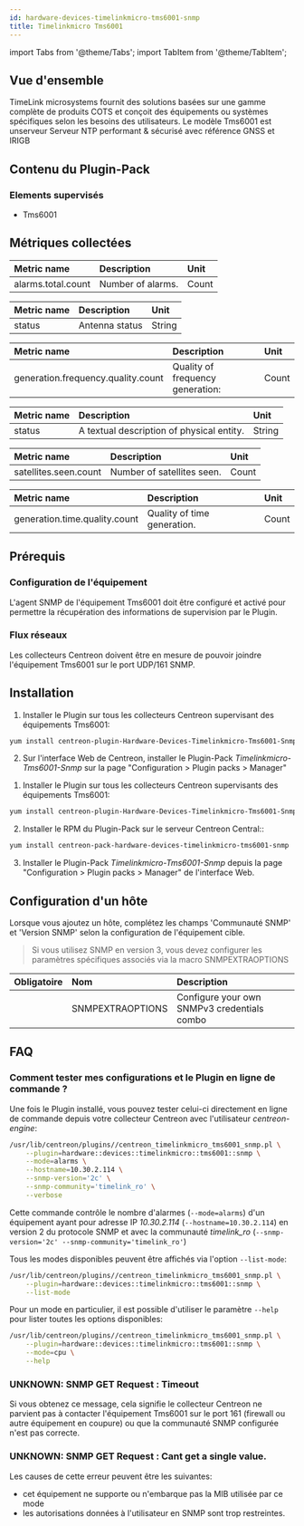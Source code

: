 ```yaml
---
id: hardware-devices-timelinkmicro-tms6001-snmp
title: Timelinkmicro Tms6001
---
```

import Tabs from '@theme/Tabs';
import TabItem from '@theme/TabItem';


## Vue d'ensemble

TimeLink microsystems fournit des solutions basées sur une gamme complète de produits COTS et conçoit des équipements ou 
systèmes spécifiques selon les besoins des utilisateurs. Le modèle Tms6001 est unserveur Serveur NTP performant & sécurisé 
avec référence GNSS et IRIGB

## Contenu du Plugin-Pack

### Elements supervisés

* Tms6001                  

## Métriques collectées

<Tabs groupId="sync">
<TabItem value="Alarms" label="Alarms">

| Metric name             | Description        | Unit  |
| :---------------------- | :----------------- | :---- |
| alarms.total.count      | Number of alarms.  | Count |

</TabItem>
<TabItem value="Antenna" label="Antenna">

| Metric name | Description    | Unit   |
|:------------|:---------------|:-------|
| status      | Antenna status | String |

</TabItem>
<TabItem value="Frequency" label="Frequency">

| Metric name                              | Description                       | Unit   | 
| :--------------------------------------- | :-------------------------------- |:------ |
| generation.frequency.quality.count       | Quality of frequency generation:  | Count  |

</TabItem>
<TabItem value="Gnss" label="Gnss">

| Metric name | Description                               | Unit   |
|:------------|:------------------------------------------|:-------|
| status      | A textual description of physical entity. | String |

</TabItem>
<TabItem value="Satellites" label="Satellites">

| Metric name                   | Description                | Unit  |
| :---------------------------- | :------------------------- | :---- |
| satellites.seen.count         | Number of satellites seen. | Count |

</TabItem>
<TabItem value="Time" label="Time">

| Metric name                   | Description                 | Unit  |
| :---------------------------- | :-------------------------- | :---- |
| generation.time.quality.count | Quality of time generation. | Count |

</TabItem>
</Tabs>

## Prérequis

### Configuration de l'équipement

L'agent SNMP de l'équipement Tms6001 doit être configuré et activé pour permettre la récupération des informations
de supervision par le Plugin.

### Flux réseaux

Les collecteurs Centreon doivent être en mesure de pouvoir joindre l'équipement Tms6001 sur le port UDP/161 SNMP.

## Installation

<Tabs groupId="sync">
<TabItem value="Online License" label="Online License">

1. Installer le Plugin sur tous les collecteurs Centreon supervisant des équipements Tms6001:

```bash
yum install centreon-plugin-Hardware-Devices-Timelinkmicro-Tms6001-Snmp
```

2. Sur l'interface Web de Centreon, installer le Plugin-Pack *Timelinkmicro-Tms6001-Snmp* sur la page "Configuration > Plugin packs > Manager"

</TabItem>
<TabItem value="Offline License" label="Offline License">

1. Installer le Plugin sur tous les collecteurs Centreon supervisants des équipements Tms6001:

```bash
yum install centreon-plugin-Hardware-Devices-Timelinkmicro-Tms6001-Snmp
```

2. Installer le RPM du Plugin-Pack sur le serveur Centreon Central::

```bash
yum install centreon-pack-hardware-devices-timelinkmicro-tms6001-snmp
```

3. Installer le Plugin-Pack *Timelinkmicro-Tms6001-Snmp* depuis la page "Configuration > Plugin packs > Manager" de l'interface Web. 

</TabItem>
</Tabs>

## Configuration d'un hôte

Lorsque vous ajoutez un hôte, complétez les champs 'Communauté SNMP' et 'Version SNMP' selon la configuration de l'équipement cible. 

> Si vous utilisez SNMP en version 3, vous devez configurer les paramètres spécifiques associés via la macro SNMPEXTRAOPTIONS

| Obligatoire | Nom              | Description                                    |
| :---------- | :--------------- | :--------------------------------------------- |
|             | SNMPEXTRAOPTIONS | Configure your own SNMPv3 credentials combo    |

## FAQ

### Comment tester mes configurations et le Plugin en ligne de commande ? 

Une fois le Plugin installé, vous pouvez tester celui-ci directement en ligne de commande depuis votre collecteur Centreon avec l'utilisateur *centreon-engine*:

```bash
/usr/lib/centreon/plugins//centreon_timelinkmicro_tms6001_snmp.pl \
	--plugin=hardware::devices::timelinkmicro::tms6001::snmp \
	--mode=alarms \
	--hostname=10.30.2.114 \
	--snmp-version='2c' \
	--snmp-community='timelink_ro' \
  	--verbose 
```

Cette commande contrôle le nombre d'alarmes (```--mode=alarms```) d'un équipement ayant pour adresse IP *10.30.2.114* (```--hostname=10.30.2.114```) en version 2 du protocole SNMP et avec la communauté *timelink_ro* (```--snmp-version='2c' --snmp-community='timelink_ro'```) 

Tous les modes disponibles peuvent être affichés via l'option ```--list-mode```:

```bash
/usr/lib/centreon/plugins//centreon_timelinkmicro_tms6001_snmp.pl \
    --plugin=hardware::devices::timelinkmicro::tms6001::snmp \
    --list-mode
```

Pour un mode en particulier, il est possible d'utiliser le paramètre  ```--help``` pour lister toutes les options disponibles:

```bash
/usr/lib/centreon/plugins//centreon_timelinkmicro_tms6001_snmp.pl \
    --plugin=hardware::devices::timelinkmicro::tms6001::snmp \
    --mode=cpu \
    --help
```

### UNKNOWN: SNMP GET Request : Timeout

Si vous obtenez ce message, cela signifie le collecteur Centreon ne parvient pas à contacter l'équipement Tms6001 sur le port 161 (firewall ou autre équipement en coupure) ou que la communauté SNMP configurée n'est pas correcte.

### UNKNOWN: SNMP GET Request : Cant get a single value.

Les causes de cette erreur peuvent être les suivantes: 
  * cet équipement ne supporte ou n'embarque pas la MIB utilisée par ce mode
  * les autorisations données à l'utilisateur en SNMP sont trop restreintes.
